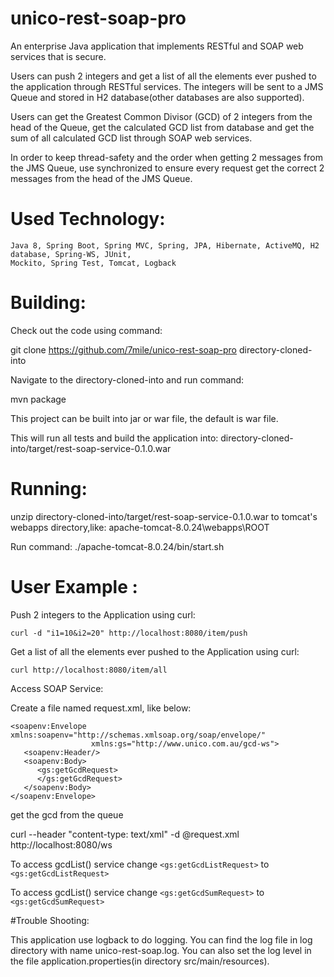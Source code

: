 # unico-rest-soap-pro
An enterprise Java application that implements RESTful and SOAP web services that is secure.

Users can push 2 integers and get a list of all the elements ever pushed to the application
through RESTful services. The integers will be sent to a JMS Queue and stored in H2 database(other
databases are also supported).

Users can get the Greatest Common Divisor (GCD) of 2 integers from the head of the Queue, get the
calculated GCD list from database and get the sum of all calculated GCD list through SOAP web services.

In order to keep thread-safety and the order when getting 2 messages from the JMS Queue, use synchronized
to ensure every request get the correct 2 messages from the head of the JMS Queue.

# Used Technology:
    Java 8, Spring Boot, Spring MVC, Spring, JPA, Hibernate, ActiveMQ, H2 database, Spring-WS, JUnit,
    Mockito, Spring Test, Tomcat, Logback


# Building:

Check out the code using command:

git clone https://github.com/7mile/unico-rest-soap-pro directory-cloned-into

Navigate to the directory-cloned-into and run command:

mvn package

This project can be built into jar or war file, the default is war file.

This will run all tests and build the application into:
directory-cloned-into/target/rest-soap-service-0.1.0.war

# Running:

unzip directory-cloned-into/target/rest-soap-service-0.1.0.war to tomcat's webapps directory,like:
apache-tomcat-8.0.24\webapps\ROOT

Run command: ./apache-tomcat-8.0.24/bin/start.sh

# User Example :
Push 2 integers to the Application using curl:

    curl -d "i1=10&i2=20" http://localhost:8080/item/push

Get a list of all the elements ever pushed to the Application using curl:

    curl http://localhost:8080/item/all


Access SOAP Service:

Create a file named request.xml, like below:
```
<soapenv:Envelope xmlns:soapenv="http://schemas.xmlsoap.org/soap/envelope/"
				  xmlns:gs="http://www.unico.com.au/gcd-ws">
   <soapenv:Header/>
   <soapenv:Body>
      <gs:getGcdRequest>
      </gs:getGcdRequest>
   </soapenv:Body>
</soapenv:Envelope>
```

get the gcd from the queue

curl --header "content-type: text/xml" -d @request.xml http://localhost:8080/ws

To access gcdList() service change ```<gs:getGcdListRequest>``` to ```<gs:getGcdListRequest>```

To access gcdList() service change ```<gs:getGcdSumRequest>``` to ```<gs:getGcdSumRequest>```

#Trouble Shooting:

This application use logback to do logging.
You can find the log file in log directory with name unico-rest-soap.log.
You can also set the log level in the file application.properties(in directory src/main/resources).

